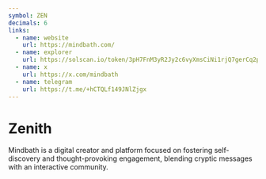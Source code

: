 ```yaml
---
symbol: ZEN
decimals: 6
links:
  - name: website
    url: https://mindbath.com/
  - name: explorer
    url: https://solscan.io/token/3pH7FnM3yR2Jy2c6vyXmsCiNi1rjQ7gerCq2pEUHpump
  - name: x
    url: https://x.com/mindbath
  - name: telegram
    url: https://t.me/+hCTQLf149JNlZjgx
---
```


# Zenith

Mindbath is a digital creator and platform focused on fostering self-discovery and thought-provoking engagement, blending cryptic messages with an interactive community.
